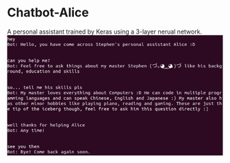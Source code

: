 # Chatbot-Alice
A personal assistant trained by Keras using a 3-layer nerual network.
![demo0](asset/chat.png)
